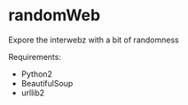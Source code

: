 randomWeb
=========

Expore the interwebz with a bit of randomness

Requirements:
- Python2
- BeautifulSoup
- urllib2
